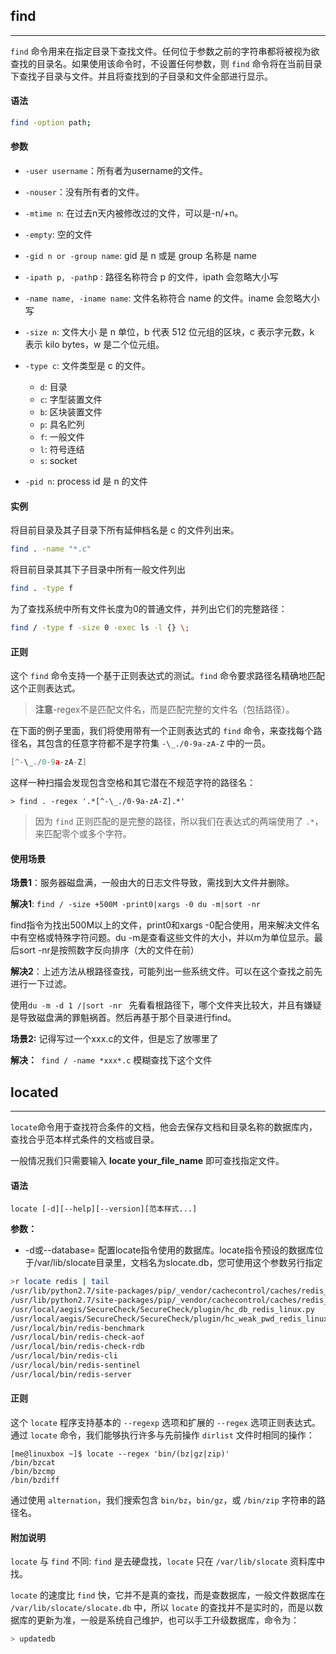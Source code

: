 ## find

-------

`find` 命令用来在指定目录下查找文件。任何位于参数之前的字符串都将被视为欲查找的目录名。如果使用该命令时，不设置任何参数，则 `find` 命令将在当前目录下查找子目录与文件。并且将查找到的子目录和文件全部进行显示。

#### 语法

```bash
find -option path;
```

#### 参数

- `-user username`：所有者为username的文件。

- `-nouser`：没有所有者的文件。

- `-mtime n`: 在过去n天内被修改过的文件，可以是-n/+n。

- `-empty`: 空的文件

-  `-gid n or -group name`: gid 是 n 或是 group 名称是 name

- `-ipath p, -path`p : 路径名称符合 p 的文件，ipath 会忽略大小写

- `-name name, -iname name`: 文件名称符合 name 的文件。iname 会忽略大小写

- `-size n`: 文件大小 是 n 单位，b 代表 512 位元组的区块，c 表示字元数，k 表示 kilo bytes，w 是二个位元组。
- `-type c`: 文件类型是 c 的文件。
  - `d`: 目录
  - `c`: 字型装置文件
  - `b`: 区块装置文件
  - `p`: 具名贮列
  - `f`: 一般文件
  - `l`: 符号连结
  - `s`: socket

- `-pid n`: process id 是 n 的文件

#### 实例

将目前目录及其子目录下所有延伸档名是 c 的文件列出来。

```bash
find . -name "*.c"
```

将目前目录其其下子目录中所有一般文件列出

```bash
find . -type f
```

为了查找系统中所有文件长度为0的普通文件，并列出它们的完整路径：

```bash
find / -type f -size 0 -exec ls -l {} \;
```

#### 正则

这个 `find` 命令支持一个基于正则表达式的测试。`find` 命令要求路径名精确地匹配这个正则表达式。

> **注意**-regex不是匹配文件名，而是匹配完整的文件名（包括路径）。

在下面的例子里面，我们将使用带有一个正则表达式的 `find` 命令，来查找每个路径名，其包含的任意字符都不是字符集 `-\_./0-9a-zA-Z` 中的一员。

```go
[^-\_./0-9a-zA-Z]
```

这样一种扫描会发现包含空格和其它潜在不规范字符的路径名：

```shell
> find . -regex '.*[^-\_./0-9a-zA-Z].*'
```

> 因为 `find` 正则匹配的是完整的路径，所以我们在表达式的两端使用了 `.*`，来匹配零个或多个字符。 

#### 使用场景

**场景1**：服务器磁盘满，一般由大的日志文件导致，需找到大文件并删除。

**解决1**: `find / -size +500M -print0|xargs -0 du -m|sort -nr`

find指令为找出500M以上的文件，print0和xargs -0配合使用，用来解决文件名中有空格或特殊字符问题。du -m是查看这些文件的大小，并以m为单位显示。最后sort -nr是按照数字反向排序（大的文件在前）

**解决2**：上述方法从根路径查找，可能列出一些系统文件。可以在这个查找之前先进行一下过滤。

使用`du -m -d 1 /|sort -nr ` 先看看根路径下，哪个文件夹比较大，并且有嫌疑是导致磁盘满的罪魁祸首。然后再基于那个目录进行find。

**场景2:** 记得写过一个xxx.c的文件，但是忘了放哪里了

**解决：**` find / -name *xxx*.c` 模糊查找下这个文件

## located

-------

`locate`命令用于查找符合条件的文档，他会去保存文档和目录名称的数据库内，查找合乎范本样式条件的文档或目录。

一般情况我们只需要输入 **locate your_file_name** 即可查找指定文件。

#### 语法

```
locate [-d][--help][--version][范本样式...]
```

**参数：**

- -d或--database= 配置locate指令使用的数据库。locate指令预设的数据库位于/var/lib/slocate目录里，文档名为slocate.db，您可使用这个参数另行指定

```bash
>r locate redis | tail
/usr/lib/python2.7/site-packages/pip/_vendor/cachecontrol/caches/redis_cache.pyc
/usr/lib/python2.7/site-packages/pip/_vendor/cachecontrol/caches/redis_cache.pyo
/usr/local/aegis/SecureCheck/SecureCheck/plugin/hc_db_redis_linux.py
/usr/local/aegis/SecureCheck/SecureCheck/plugin/hc_weak_pwd_redis_linux.py
/usr/local/bin/redis-benchmark
/usr/local/bin/redis-check-aof
/usr/local/bin/redis-check-rdb
/usr/local/bin/redis-cli
/usr/local/bin/redis-sentinel
/usr/local/bin/redis-server
```

#### 正则

这个 `locate` 程序支持基本的 `--regexp` 选项和扩展的 `--regex` 选项正则表达式。通过 `locate` 命令，我们能够执行许多与先前操作 `dirlist` 文件时相同的操作：

```shell
[me@linuxbox ~]$ locate --regex 'bin/(bz|gz|zip)'
/bin/bzcat
/bin/bzcmp
/bin/bzdiff
```

通过使用 `alternation`，我们搜索包含 `bin/bz`，`bin/gz`，或 `/bin/zip` 字符串的路径名。

#### 附加说明

`locate` 与 `find` 不同: `find` 是去硬盘找，`locate` 只在 `/var/lib/slocate` 资料库中找。

`locate` 的速度比 `find` 快，它并不是真的查找，而是查数据库，一般文件数据库在 `/var/lib/slocate/slocate.db` 中，所以 `locate` 的查找并不是实时的，而是以数据库的更新为准，一般是系统自己维护，也可以手工升级数据库，命令为：

```bash
> updatedb
```
